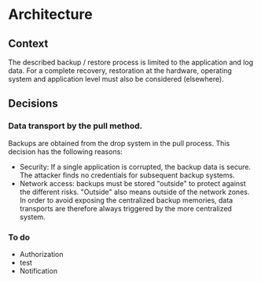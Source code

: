 # Architecture
## Context
The described backup / restore process is limited to the application and log data. For a complete recovery, restoration at the hardware, operating system and application level must also be considered (elsewhere).

## Decisions
### Data transport by the pull method.
Backups are obtained from the drop system in the pull process. This decision has the following reasons:
* Security: If a single application is corrupted, the backup data is secure. The attacker finds no credentials for subsequent backup systems.
* Network access: backups must be stored "outside" to protect against the different risks. "Outside" also means outside of the network zones. In order to avoid exposing the centralized backup memories, data transports are therefore always triggered by the more centralized system.

### To do
* Authorization
* test
* Notification